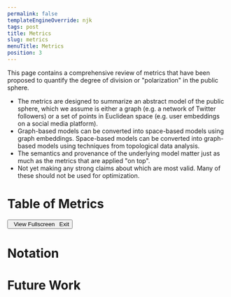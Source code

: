 ```yaml
---
permalink: false
templateEngineOverride: njk
tags: post
title: Metrics
slug: metrics
menuTitle: Metrics
position: 3
---
```


This page contains a comprehensive review of metrics that have been proposed to quantify the degree of division or "polarization" in the public sphere.

- The metrics are designed to summarize an abstract model of the public sphere, which we assume is either a graph (e.g. a network of Twitter followers) or a set of points in Euclidean space (e.g. user embeddings on a social media platform).
- Graph-based models can be converted into space-based models using graph embeddings. Space-based models can be converted into graph-based models using techniques from topological data analysis.
- The semantics and provenance of the underlying model matter just as much as the metrics that are applied "on top".
- Not yet making any strong claims about which are most valid. Many of these should not be used for optimization.

# Table of Metrics

<div class="outer-wrap" id="table-of-metrics">
	<button onclick="document.querySelector('html').classList.toggle('fullscreen')">
		<span class="expand"><i class="fas fa-expand-wide"></i>&ensp;View Fullscreen</span>
		<span class="compress"><i class="fas fa-compress-wide"></i>&ensp;Exit</span>
	</button>
	<div class="inner-wrap"></div>
</div>

# Notation

# Future Work

<script>

	document.onkeydown = function(evt) {
		evt = evt || window.event;
		let isEscape = false;
		if ("key" in evt) {
			isEscape = (evt.key === "Escape" || evt.key === "Esc");
		}
		if (isEscape) {
			document.querySelector('html').classList.toggle('fullscreen');
		}
	};

	const {neverland: Component, render, html, useState, useEffect} = window.neverland;

	let columnSpecs = [
		{
			key: 'metric',
			label: 'Metric',
			minWidth: 200
		},
		{
			key: 'concept',
			label: 'Concept',
			minWidth: 200,
			filter: true,
			values: [],
			filters: {}
		},
		{
			key: 'modelType',
			label: 'Model Type',
			minWidth: 250,
			type: 'data',
			filter: true,
			values: [
				'graph',
				'space'
			],
			filters: {},
			transform: value => {
				return value == "graph"
						? html`<i class="fal fa-chart-network"></i> GRAPH`
						: (value == "space" 
							? html`<i class="fal fa-chart-scatter"></i> SPACE`
							: value
				  		  )
			}
		},
		{
			key: 'scope',
			label: 'Scope',
			minWidth: 200,
			type: 'data',
			filter: true,
			values: [
				'individual',
				'group',
				'population'
			],
			filters: {},
		},
		{
			key: 'needsGroups',
			label: 'Needs Groups',
			minWidth: 250,
			filter: true,
			values: [],
			filters: {},
			transform: value => {
				return value == 'Yes'
					? html`<i class="fas fa-check"></i>`
					: html`<i class="fas fa-times"></i>`
			}
		},
		{
			key: 'intuition',
			label: 'Intuition',
			minWidth: 400
		},
		{
			key: 'formula',
			label: 'Formula',
			transform: value => {
				return html`<span>${value}</span>`;
			}
		},
		{
			key: 'limitations',
			label: 'Limitations',
			minWidth: 600
		},
		
	]

	const Row = Component(function(m, columns, setColumns) {

		return html.for(m)`<tr onclick="${() => {
			setColumns(prevColumns => {
				let columns = [...prevColumns];
				columns.forEach(c => {
					c.showFilters = false;
				})
				return columns;
			})
		}}">

			${columns.map((c, idx) => {
				return html`
					<td class="${c.type ? c.type : ''}">
						${c.transform
							? c.transform(m[c.key])
							: m[c.key]
						}
					</td>
				`;
			})}
			
		</tr>`;

	})

	const Table = Component(function() {

		let [metrics, setMetrics] = useState([]);
		let [sort, setSort] = useState({
			key: false,
			direction: -1
		});

		useEffect(() => {

			fetch('/data/metrics.json')
				.then(response => response.json())
				.then(data => {
					setMetrics(data);
				})

		}, []);

		let [columns, setColumns] = useState(columnSpecs);

		useEffect(() => {

			setColumns(prevColumns => {
				let columns = [...prevColumns];
				columns = columns.map(c => {
					if (c.filter) {
						c.values = Array(...(new Set(metrics.map(m => m[c.key])))).filter(d => Boolean(d)).sort();
						c.filters = {};
						for (let v of c.values) {
							c.filters[v] = true;
						}
					}
					return c;
				})
				return columns;
			})

		}, [JSON.stringify(metrics)])

		useEffect(() => {
			if (MathJax.typeset) {
				MathJax.typeset();
			}
		}, [JSON.stringify(columns), sort.key, sort.direction])

		return html`<table class="metrics-table">

			<thead>
				<tr>
					${columns.map(c => {
						return html`<th style="${c.minWidth ? `min-width: ${c.minWidth}px;` : ''}">
							<div>
								<div class="label">${c.label}</div>
								<div class="actions">
									<button
										onclick="${() => {
											setSort(prevSort => {
												let sort = {...prevSort};
												sort.direction = (sort.key == c.key) ? -1*sort.direction : 1;
												sort.key = c.key;
												return sort;
											})
										}}"
										class="${sort.key == c.key ? 'active' : ''}"
										>
											${sort.key != c.key
												? html`<i class="fas fa-sort"></i>`
												: (sort.direction == 1
													? html`<i class="fad fa-sort-up"></i>`
													: html`<i class="fad fa-sort-down"></i>`)}
										</button>
									
									${c.filter
										? html`<button
											onclick="${() => {
												setColumns(prevColumns => {
													let columns = [...prevColumns];
													columns = columns.map(d => {
														if (d.key == c.key) {
															d.showFilters = !Boolean(d.showFilters);
														}
														return d;
													})
													return columns;
												})
											}}"
											class="${(c.showFilters | Object.values(c.filters).filter(d => !d).length > 0) ? 'active' : ''}"
											><i class="fas fa-filter"></i></button>` : ''}
									
									${c.filter ? html`<div class="filters ${c.showFilters ? '' : 'hide'}">
										${c.values.map(d => html`<div>
											<input
												type="checkbox"
												id="${c.key}-${d}"
												name="${c.key}-${d}"
												checked="${c.filters[d]}"
												onchange="${() => {
													setColumns(prevColumns => {
														let columns = [...prevColumns];
														columns = columns.map(col => {
															if (col.key == c.key) {
																col.filters[d] = !col.filters[d];
															}
															return col;
														})
														return columns;
													})
												}}">
											<label for="${c.key}-${d}">${d}</label>
										</div>`)}
									</div>` : ''}
								
								</div>
							</div>
						</th>`;
					})}
				</tr>
			</thead>

			<tbody>

				${JSON.parse(JSON.stringify(metrics))
					.filter(m => {
						let included = true;
						columns.filter(c => c.filter).forEach(c => {
							included = included & c.filters[m[c.key]];
						})
						return included;
					})
					.sort((a, b) => {
						if (sort.key) {
							return sort.direction * ( 2*Number(a[sort.key] > b[sort.key]) - 1 );
						} else {
							return 1;
						}
					})
					.map(m => Row(m, columns, setColumns))}

			</tbody>

		</table>`;

	});

	render(document.querySelector('.inner-wrap'), html`${Table()}`);

</script>